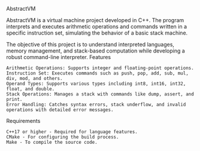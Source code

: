 AbstractVM

AbstractVM is a virtual machine project developed in C++. The program interprets and executes arithmetic operations and commands written in a specific instruction set, simulating the behavior of a basic stack machine.

The objective of this project is to understand interpreted languages, memory management, and stack-based computation while developing a robust command-line interpreter.
Features

    Arithmetic Operations: Supports integer and floating-point operations.
    Instruction Set: Executes commands such as push, pop, add, sub, mul, div, mod, and others.
    Operand Types: Supports various types including int8, int16, int32, float, and double.
    Stack Operations: Manages a stack with commands like dump, assert, and print.
    Error Handling: Catches syntax errors, stack underflow, and invalid operations with detailed error messages.

Requirements

    C++17 or higher - Required for language features.
    CMake - For configuring the build process.
    Make - To compile the source code.
